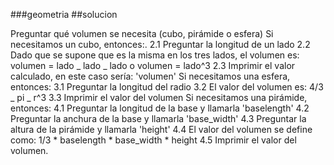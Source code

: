 ###geometria
##solucion 

Preguntar qué volumen se necesita (cubo, pirámide o esfera)
Si necesitamos un cubo, entonces:.
2.1 Preguntar la longitud de un lado
2.2 Dado que se supone que es la misma en los tres lados, el volumen es: volumen = lado _ lado _ lado o volumen = lado^3
2.3 Imprimir el valor calculado, en este caso sería: 'volumen'
Si necesitamos una esfera, entonces:
3.1 Preguntar la longitud del radio
3.2 El valor del volumen es: 4/3 _ pi _ r^3
3.3 Imprimir el valor del volumen
Si necesitamos una pirámide, entonces:
4.1 Preguntar la longitud de la base y llamarla 'baselength'
4.2 Preguntar la anchura de la base y llamarla 'base_width'
4.3 Preguntar la altura de la pirámide y llamarla 'height'
4.4 El valor del volumen se define como: 1/3 * baselength * base_width * height
4.5 Imprimir el valor del volumen.
